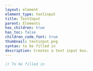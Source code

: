 ```yaml
---
layout: element
element_type: textinput
title: TextInput
parent: Elements
has_children: true
has_toc: false
children_code_font: true
thumbnail: textinput.png
syntax: to be filled in
description: Creates a text input box.
---
```


```javascript
// To be filled in
```


